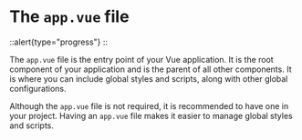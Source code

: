 # The `app.vue` file

::alert{type="progress"}
<under-construction />
::

The `app.vue` file is the entry point of your Vue application. It is the root component of your application and is the parent of all other components. It is where you can include global styles and scripts, along with other global configurations.

Although the `app.vue` file is not required, it is recommended to have one in your project. Having an `app.vue` file makes it easier to manage global styles and scripts.
